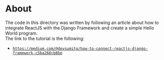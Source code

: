 # About

The code in this directory was written by following an article about how to integrate ReactJS with the Django Framework and create a simple Hello World program. <br>
The link to the tutorial is the following:
 - [`https://medium.com/@devsumitg/how-to-connect-reactjs-django-framework-c5ba268cb8be`](https://medium.com/@devsumitg/how-to-connect-reactjs-django-framework-c5ba268cb8be)

